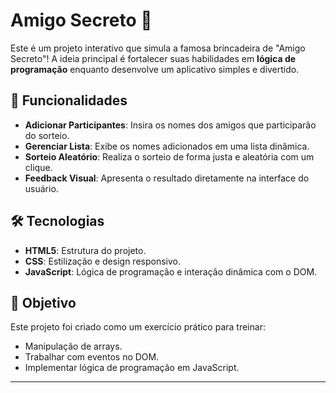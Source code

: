 # Amigo Secreto 🎉

Este é um projeto interativo que simula a famosa brincadeira de "Amigo Secreto"! A ideia principal é fortalecer suas habilidades em **lógica de programação** enquanto desenvolve um aplicativo simples e divertido.

## 📝 Funcionalidades
- **Adicionar Participantes**: Insira os nomes dos amigos que participarão do sorteio.
- **Gerenciar Lista**: Exibe os nomes adicionados em uma lista dinâmica.
- **Sorteio Aleatório**: Realiza o sorteio de forma justa e aleatória com um clique.
- **Feedback Visual**: Apresenta o resultado diretamente na interface do usuário.

## 🛠️ Tecnologias
- **HTML5**: Estrutura do projeto.
- **CSS**: Estilização e design responsivo.
- **JavaScript**: Lógica de programação e interação dinâmica com o DOM.

## 🚀 Objetivo
Este projeto foi criado como um exercício prático para treinar:
- Manipulação de arrays.
- Trabalhar com eventos no DOM.
- Implementar lógica de programação em JavaScript.

---

